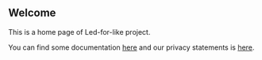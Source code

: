## Welcome 

This is a home page of Led-for-like project.

You can find some documentation [here](https://github.com/LedForLike/documentation) and our privacy statements is [here](https://ledforlike.github.io/privacy).
